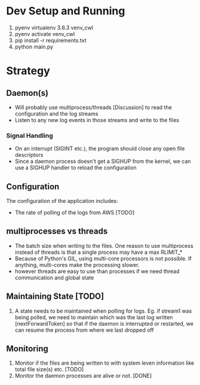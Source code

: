 # Dev Setup and Running
1. pyenv virtualenv 3.6.3 venv_cwl
2. pyenv activate venv_cwl
3. pip install -r requirements.txt
4. python main.py



# Strategy

## Daemon(s)

* Will probably use multiprocess/threads [Discussion] to read the configuration and the log streams
* Listen to any new log events in those streams and write to the files

### Signal Handling
* On an interrupt (SIGINT etc.), the program should close any open file descriptors
* Since a daemon process doesn't get a SIGHUP from the kernel, we can use a SIGHUP handler to reload the configuration



## Configuration
The configuration of the application includes:
* The rate of polling of the logs from AWS [TODO]

## multiprocesses vs threads
* The batch size when writing to the files. One reason to use multiprocess instead of threads is that a single
process may have a max RLIMIT_*
* Because of Python's GIL, using multi-core processors is not possible. If anything, multi-cores make the processing slower.
* however threads are easy to use than processes if we need thread communication and global state

## Maintaining State [TODO]
1. A state needs to be maintained when polling for logs.
Eg. if stream1 was being polled, we need to maintain which was the last log written [nextForwardToken]
so that if the daemon is interrupted or restarted, we can resume the process from where we last dropped off

## Monitoring
1. Monitor if the files are being written to with system leven information like total file size(s) etc. [TODO]
2. Monitor the daemon processes are alive or not. [DONE]


